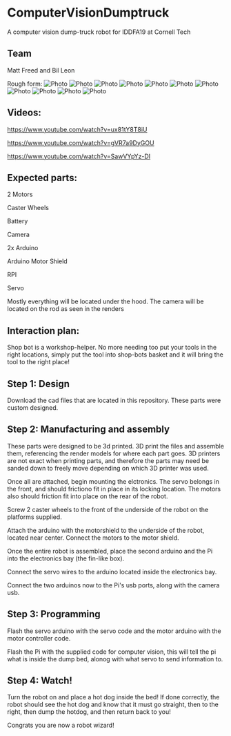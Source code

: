 # ComputerVisionDumptruck
A computer vision dump-truck robot for IDDFA19 at Cornell Tech

## Team
Matt Freed and Bil Leon

Rough form:
![Photo](RendersV2/Ren1.JPG)
![Photo](RendersV2/Ren2.JPG)
![Photo](RendersV2/Ren3.JPG)
![Photo](RendersV2/Ren4.JPG)
![Photo](RendersV2/Ren5.JPG)
![Photo](RendersV2/Photo4.jpg)
![Photo](RendersV2/Photo5.jpg)
![Photo](RendersV2/Photo6.jpg)
![Photo](RendersV2/Photo7.jpg)
![Photo](RendersV2/Photo8.jpg)
![Photo](Completed.jpg)

## Videos:
https://www.youtube.com/watch?v=ux81tY8T8iU

https://www.youtube.com/watch?v=gVR7a9DyGOU

https://www.youtube.com/watch?v=SawVYpYz-DI

## Expected parts:
2 Motors

Caster Wheels

Battery

Camera

2x Arduino

Arduino Motor Shield

RPI

Servo



Mostly everything will be located under the hood. The camera will be located on the rod as seen in the renders

## Interaction plan:

Shop bot is a workshop-helper. No more needing too put your tools in the right locations, simply put the tool into shop-bots basket and it will bring the tool to the right place!


## Step 1: Design

Download the cad files that are located in this repository. These parts were custom designed.

## Step 2: Manufacturing and assembly

These parts were designed to be 3d printed. 3D print the files and assemble them, referencing the render models for where each part goes. 3D printers are not exact when printing parts, and therefore the parts may need be sanded down to freely move depending on which 3D printer was used. 

Once all are attached, begin mounting the elctronics. The servo belongs in the front, and should frictiono fit in place in its locking location. The motors also should friction fit into place on the rear of the robot.

Screw 2 caster wheels to the front of the underside of the robot on the platforms supplied.

Attach the arduino with the motorshield to the underside of the robot, located near center. Connect the motors to the motor shield.

Once the entire robot is assembled, place the second arduino and the Pi into the electronics bay (the fin-like box).

Connect the servo wires to the arduino located inside the electronics bay.

Connect the two arduinos now to the Pi's usb ports, along with the camera usb.


## Step 3: Programming

Flash the servo arduino with the servo code and the motor arduino with the motor controller code. 

Flash the Pi with the supplied code for computer vision, this will tell the pi what is inside the dump bed, alonog with what servo to send information to.

## Step 4: Watch!

Turn the robot on and place a hot dog inside the bed! If done correctly, the robot should see the hot dog and know that it must go straight, then to the right, then dump the hotdog, and then return back to you!

Congrats you are now a robot wizard!

